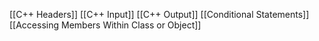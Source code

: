 [[C++ Headers]]
[[C++ Input]]
[[C++ Output]]
[[Conditional Statements]]
[[Accessing Members Within Class or Object]]